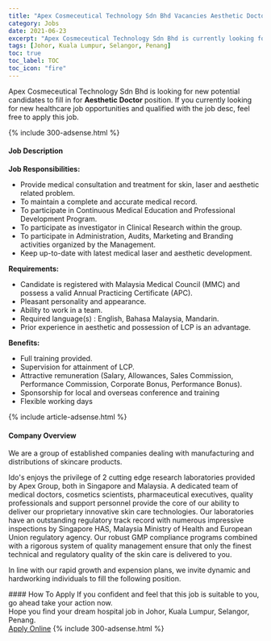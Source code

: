 ```yaml
---
title: "Apex Cosmeceutical Technology Sdn Bhd Vacancies Aesthetic Doctor" 
category: Jobs 
date: 2021-06-23 
excerpt: "Apex Cosmeceutical Technology Sdn Bhd is currently looking for suitable person to fill in the Aesthetic Doctor which positioned at Johor, Kuala Lumpur, Selangor, Penang" 
tags: [Johor, Kuala Lumpur, Selangor, Penang] 
toc: true 
toc_label: TOC 
toc_icon: "fire" 
--- 
```


<p>Apex Cosmeceutical Technology Sdn Bhd is looking for new potential candidates to fill in for <b>Aesthetic Doctor</b> position. If you currently looking for new healthcare job opportunities and qualified with the job desc, feel free to apply this job.
</p>{% include 300-adsense.html %} 
<div><div><h4>Job Description</h4></div><div><div><span><div><p><strong>Job Responsibilities:</strong></p><ul><li>Provide medical consultation and treatment for skin, laser and aesthetic related problem.</li><li>To maintain a complete and accurate medical record.</li><li>To participate in Continuous Medical Education and Professional Development Program.</li><li>To participate as investigator in Clinical Research within the group.</li><li>To participate in Administration, Audits, Marketing and Branding activities organized by the Management.</li><li>Keep up-to-date with latest medical laser and aesthetic development.</li></ul><p><strong>Requirements:</strong></p><ul><li>Candidate is registered with Malaysia Medical Council (MMC) and possess a valid Annual Practicing Certificate (APC).</li><li>Pleasant personality and appearance.</li><li>Ability to work in a team.</li><li>Required language(s) : English, Bahasa Malaysia, Mandarin.</li><li>Prior experience in aesthetic and possession of LCP is an advantage.</li></ul><p><strong>Benefits:</strong></p><ul><li>Full training provided.</li><li>Supervision for attainment of LCP.</li><li>Attractive remuneration (Salary, Allowances, Sales Commission, Performance Commission, Corporate Bonus, Performance Bonus).</li><li>Sponsorship for local and overseas conference and training&#160;</li><li>Flexible working days</li></ul></div></span></div></div></div> 
{% include article-adsense.html %} 
<div><div><h4>Company Overview</h4></div><div><div><span><div><p>We are a group of established companies dealing with manufacturing and distributions of skincare products.</p><p>Ido's enjoys the privilege of 2 cutting edge research laboratories provided by Apex Group, both in Singapore and Malaysia. A dedicated team of medical doctors, cosmetics scientists, pharmaceutical executives, quality professionals and support personnel provide the core of our ability to deliver our proprietary innovative skin care technologies. Our laboratories have an outstanding regulatory track record with numerous impressive inspections by Singapore HAS, Malaysia Ministry of Health and European Union regulatory agency. Our robust GMP compliance programs combined with a rigorous system of quality management ensure that only the finest technical and regulatory quality of the skin care is delivered to you.</p><p>In line with our rapid growth and expension plans, we invite dynamic and hardworking individuals to fill the following position.</p></div></span></div></div></div> 
#### How To Apply 
If you confident and feel that this job is suitable to you, go ahead take your action now. <br/> 
Hope you find your dream hospital job in Johor, Kuala Lumpur, Selangor, Penang. <br/> 
<a href="https://www.jobstreet.com.my/en/job/aesthetic-doctor-4596814?jobId=jobstreet-my-job-4596814" class="btn btn--warning" target="_blank" rel="nofollow noopenner">Apply Online</a> 
{% include 300-adsense.html %} 